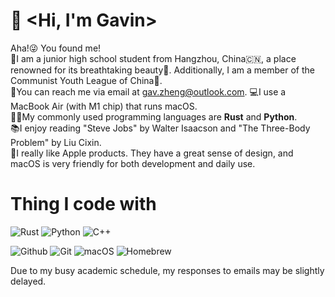 # 👋 <Hi, I'm Gavin>
Aha!😜 You found me!  
🏫I am a junior high school student from Hangzhou, China🇨🇳, a place renowned for its breathtaking beauty🤩. Additionally, I am a member of the Communist Youth League of China🚩.  
📧You can reach me via email at gav.zheng@outlook.com.
💻I use a MacBook Air (with M1 chip) that runs macOS.  
🧑‍💻My commonly used programming languages are **Rust** and **Python**.  
📚I enjoy reading "Steve Jobs" by Walter Isaacson and "The Three-Body Problem" by Liu Cixin.  
🍎I really like Apple products. They have a great sense of design, and macOS is very friendly for both development and daily use.  

# Thing I code with
![Rust](https://img.shields.io/badge/Rust-orange?&logo=rust&logoColor=white)
![Python](https://img.shields.io/badge/Python-6495ED?&logo=python&logoColor=white)
![C++](https://img.shields.io/badge/C++-blue?&logo=cplusplus&logoColor=white)

![Github](https://img.shields.io/badge/Github-FAF9F6?&logo=github&logoColor=black)
![Git](https://img.shields.io/badge/Git-FFA005?&logo=git&logoColor=white)
![macOS](https://img.shields.io/badge/macOS-FAF9F6?&logo=apple&logoColor=black)
![Homebrew](https://img.shields.io/badge/Homebrew-FAF9F6?&logo=homebrew&logoColor=orange)

Due to my busy academic schedule, my responses to emails may be slightly delayed.
